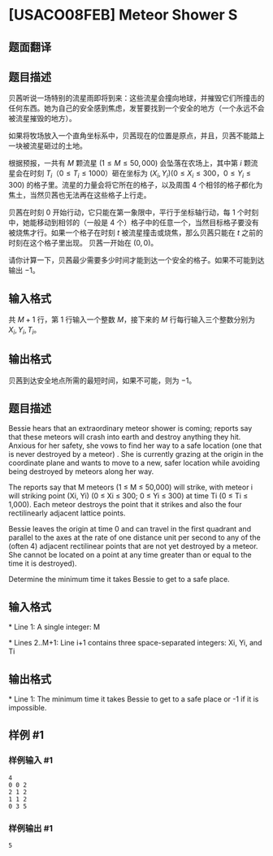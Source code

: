 # [USACO08FEB] Meteor Shower S

## 题面翻译

## 题目描述
贝茜听说一场特别的流星雨即将到来：这些流星会撞向地球，并摧毁它们所撞击的任何东西。她为自己的安全感到焦虑，发誓要找到一个安全的地方（一个永远不会被流星摧毁的地方）。

如果将牧场放入一个直角坐标系中，贝茜现在的位置是原点，并且，贝茜不能踏上一块被流星砸过的土地。

根据预报，一共有 $M$ 颗流星 $(1\leq M\leq 50,000)$ 会坠落在农场上，其中第 $i$ 颗流星会在时刻 $T_i$（$0 \leq T _ i \leq 1000$）砸在坐标为 $(X_i,Y_i)(0\leq X_i\leq 300$，$0\leq Y_i\leq 300)$ 的格子里。流星的力量会将它所在的格子，以及周围 $4$ 个相邻的格子都化为焦土，当然贝茜也无法再在这些格子上行走。

贝茜在时刻 $0$ 开始行动，它只能在第一象限中，平行于坐标轴行动，每 $1$ 个时刻中，她能移动到相邻的（一般是 $4$ 个）格子中的任意一个，当然目标格子要没有被烧焦才行。如果一个格子在时刻 $t$ 被流星撞击或烧焦，那么贝茜只能在 $t$ 之前的时刻在这个格子里出现。 贝茜一开始在 $(0,0)$。

请你计算一下，贝茜最少需要多少时间才能到达一个安全的格子。如果不可能到达输出 $−1$。
## 输入格式
共 $M+1$ 行，第 $1$ 行输入一个整数 $M$，接下来的 $M$ 行每行输入三个整数分别为 $X_i, Y_i, T_i$。
## 输出格式
贝茜到达安全地点所需的最短时间，如果不可能，则为 $-1$。

## 题目描述

Bessie hears that an extraordinary meteor shower is coming; reports say that these meteors will crash into earth and destroy anything they hit. Anxious for her safety, she vows to find her way to a safe location (one that is never destroyed by a meteor) . She is currently grazing at the origin in the coordinate plane and wants to move to a new, safer location while avoiding being destroyed by meteors along her way.

The reports say that M meteors (1 ≤ M ≤ 50,000) will strike, with meteor i will striking point (Xi, Yi) (0 ≤ Xi ≤ 300; 0 ≤ Yi ≤ 300) at time Ti (0 ≤ Ti  ≤ 1,000). Each meteor destroys the point that it strikes and also the four rectilinearly adjacent lattice points.

Bessie leaves the origin at time 0 and can travel in the first quadrant and parallel to the axes at the rate of one distance unit per second to any of the (often 4) adjacent rectilinear points that are not yet destroyed by a meteor. She cannot be located on a point at any time greater than or equal to the time it is destroyed).

Determine the minimum time it takes Bessie to get to a safe place.

## 输入格式

\* Line 1: A single integer: M

\* Lines 2..M+1: Line i+1 contains three space-separated integers: Xi, Yi, and Ti

## 输出格式

\* Line 1: The minimum time it takes Bessie to get to a safe place or -1 if it is impossible.

## 样例 #1

### 样例输入 #1

```
4
0 0 2
2 1 2
1 1 2
0 3 5
```

### 样例输出 #1

```
5
```